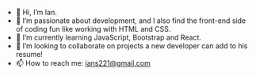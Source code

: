 - 👋 Hi, I’m Ian.
- 👀 I’m passionate about development, and I also find the front-end side of coding fun like working with HTML and CSS.
- 🌱 I’m currently learning JavaScript, Bootstrap and React.
- 💞️ I’m looking to collaborate on projects a new developer can add to his resume!
- 📫 How to reach me: ians221@gmail.com

<!---
Ian-hub-code/Ian-hub-code is a ✨ special ✨ repository because its `README.md` (this file) appears on your GitHub profile.
You can click the Preview link to take a look at your changes.
--->
